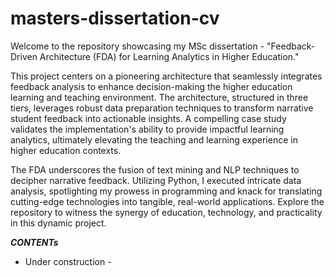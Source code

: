# masters-dissertation-cv
Welcome to the repository showcasing my MSc dissertation - "Feedback-Driven Architecture (FDA) for Learning Analytics in Higher Education." 

This project centers on a pioneering architecture that seamlessly integrates feedback analysis to enhance decision-making the higher education learning and teaching environment. The architecture, structured in three tiers, leverages robust data preparation techniques to transform narrative student feedback into actionable insights. A compelling case study validates the implementation's ability to provide impactful learning analytics, ultimately elevating the teaching and learning experience in higher education contexts.

The FDA underscores the fusion of text mining and NLP techniques to decipher narrative feedback. Utilizing Python, I executed intricate data analysis, spotlighting my prowess in programming and knack for translating cutting-edge technologies into tangible, real-world applications. Explore the repository to witness the synergy of education, technology, and practicality in this dynamic project.

***CONTENTs***
- Under construction -
